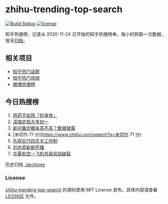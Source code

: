# zhihu-trending-top-search

[![Build Status](https://github.com/justjavac/zhihu-trending-top-search/workflows/ci/badge.svg?branch=main)](https://github.com/justjavac/zhihu-trending-top-search/actions)
[![license](https://img.shields.io/github/license/justjavac/zhihu-trending-top-search)](https://github.com/justjavac/zhihu-trending-top-search/blob/main/LICENSE)

知乎热搜榜，记录从 2020-11-24
日开始的知乎热搜榜单。每小时抓取一次数据，按天[归档](./archives)。

## 相关项目

- [知乎热门话题](https://github.com/justjavac/zhihu-trending-hot-questions)
- [知乎热门视频](https://github.com/justjavac/zhihu-trending-hot-video)
- [微博热搜榜](https://github.com/justjavac/weibo-trending-hot-search)

## 今日热搜榜

<!-- BEGIN -->
<!-- 最后更新时间 Wed Jan 04 2023 04:13:50 GMT+0800 (China Standard Time) -->

1. [囤药不如囤「好身体」](https://www.zhihu.com/search?q=囤药不如囤「好身体」)
1. [深海定档大年初一](https://www.zhihu.com/search?q=深海定档大年初一)
1. [新冠重症概率高不高？数据披露](https://www.zhihu.com/search?q=新冠重症概率高不高？数据披露)
1. [米切尔 71 分](https://www.zhihu.com/search?q=米切尔 71 分)
1. [乐视实行四天半工作制](https://www.zhihu.com/search?q=乐视实行四天半工作制)
1. [刘亦菲新剧开播](https://www.zhihu.com/search?q=刘亦菲新剧开播)
1. [华夏航空一飞机外层风挡破裂](https://www.zhihu.com/search?q=华夏航空一飞机外层风挡破裂)

<!-- END -->

历史归档 [./archives](./archives)

### License

[zhihu-trending-top-search](https://github.com/justjavac/zhihu-trending-top-search)
的源码使用 MIT License 发布。具体内容请查看 [LICENSE](./LICENSE) 文件。
